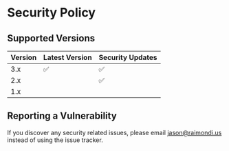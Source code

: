 # Security Policy

## Supported Versions

| Version | Latest Version     | Security Updates   |
|---------|--------------------|--------------------|
| 3.x     | :white_check_mark: | :white_check_mark: |
| 2.x     |                    | :white_check_mark: |
| 1.x     |                    |                    |

## Reporting a Vulnerability

If you discover any security related issues, please email jason@raimondi.us instead of using the issue tracker.
